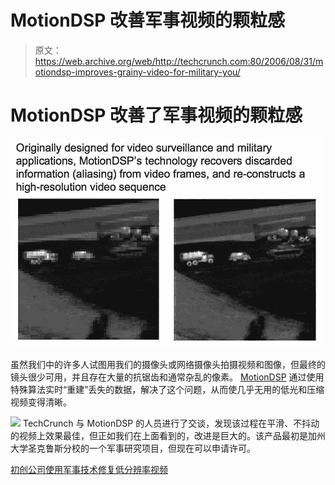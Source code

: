 # MotionDSP 改善军事视频的颗粒感

> 原文：<https://web.archive.org/web/http://techcrunch.com:80/2006/08/31/motiondsp-improves-grainy-video-for-military-you/>

# MotionDSP 改善了军事视频的颗粒感

![](img/ec1e571471a2154d8531d4bd6251534f.png)

虽然我们中的许多人试图用我们的摄像头或网络摄像头拍摄视频和图像，但最终的镜头很少可用，并且存在大量的抗锯齿和通常杂乱的像素。 [MotionDSP](https://web.archive.org/web/20210228225834/http://www.motiondsp.com/) 通过使用特殊算法实时“重建”丢失的数据，解决了这个问题，从而使几乎无用的低光和压缩视频变得清晰。

![](img/1d1f1e753ea7efb43d78621d6bc156d6.png) TechCrunch 与 MotionDSP 的人员进行了交谈，发现该过程在平滑、不抖动的视频上效果最佳，但正如我们在上面看到的，改进是巨大的。该产品最初是加州大学圣克鲁斯分校的一个军事研究项目，但现在可以申请许可。

[初创公司使用军事技术修复低分辨率视频](https://web.archive.org/web/20210228225834/http://www.beta.techcrunch.com/2006/08/31/startup-uses-military-tech-to-fix-low-res-video/)